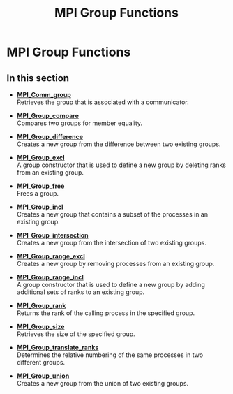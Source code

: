 ﻿---
title: MPI Group Functions
TOCTitle: MPI Group Functions
ms:assetid: C907F7D6-7B0C-41B1-B13F-3BD9563FCD20
ms:mtpsurl: https://msdn.microsoft.com/en-us/library/Dn473399(v=VS.85)
ms:contentKeyID: 59360935
ms.date: 03/28/2018
mtps_version: v=VS.85
---

# MPI Group Functions

## In this section

  - [**MPI\_Comm\_group**](mpi-comm-group-function.md)  
    Retrieves the group that is associated with a communicator.

  - [**MPI\_Group\_compare**](mpi-group-compare-function.md)  
    Compares two groups for member equality.

  - [**MPI\_Group\_difference**](mpi-group-difference-function.md)  
    Creates a new group from the difference between two existing groups.

  - [**MPI\_Group\_excl**](mpi-group-excl-function.md)  
    A group constructor that is used to define a new group by deleting ranks from an existing group.

  - [**MPI\_Group\_free**](mpi-group-free-function.md)  
    Frees a group.

  - [**MPI\_Group\_incl**](mpi-group-incl-function.md)  
    Creates a new group that contains a subset of the processes in an existing group.

  - [**MPI\_Group\_intersection**](mpi-group-intersection-function.md)  
    Creates a new group from the intersection of two existing groups.

  - [**MPI\_Group\_range\_excl**](mpi-group-range-excl-function.md)  
    Creates a new group by removing processes from an existing group.

  - [**MPI\_Group\_range\_incl**](mpi-group-range-incl-function.md)  
    A group constructor that is used to define a new group by adding additional sets of ranks to an existing group.

  - [**MPI\_Group\_rank**](mpi-group-rank-function.md)  
    Returns the rank of the calling process in the specified group.

  - [**MPI\_Group\_size**](mpi-group-size-function.md)  
    Retrieves the size of the specified group.

  - [**MPI\_Group\_translate\_ranks**](mpi-group-translate-ranks-function.md)  
    Determines the relative numbering of the same processes in two different groups.

  - [**MPI\_Group\_union**](mpi-group-union-function.md)  
    Creates a new group from the union of two existing groups.

